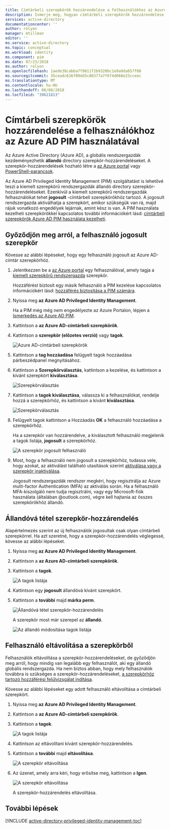 ```yaml
---
title: Címtárbeli szerepkörök hozzárendelése a felhasználókhoz az Azure AD PIM segítségével |} A Microsoft Docs
description: Ismerje meg, hogyan címtárbeli szerepkörök hozzárendelése a felhasználókhoz az Azure Active Directory Privileged Identity Management és az Azure portal használatával.
services: active-directory
documentationcenter: ''
author: rolyon
manager: mtillman
editor: ''
ms.service: active-directory
ms.topic: conceptual
ms.workload: identity
ms.component: pim
ms.date: 07/23/2018
ms.author: rolyon
ms.openlocfilehash: 1aede38cabba7f9811f2b9320bc1e9a9da857f08
ms.sourcegitcommit: 35ceadc616f09dd3c88377a7f6f4d068e23cceec
ms.translationtype: MT
ms.contentlocale: hu-HU
ms.lasthandoff: 08/08/2018
ms.locfileid: "39621813"
---
```

# <a name="assign-directory-roles-to-users-using-azure-ad-pim"></a>Címtárbeli szerepkörök hozzárendelése a felhasználókhoz az Azure AD PIM használatával

Az Azure Active Directory (Azure AD), a globális rendszergazdák kezdeményezhetik **állandó** directory szerepkör-hozzárendeléseket. A szerepkör-hozzárendelések hozható létre a [az Azure portal](../users-groups-roles/directory-assign-admin-roles.md) vagy [PowerShell-parancsok](/powershell/module/azuread#directory_roles).

Az Azure AD Privileged Identity Management (PIM) szolgáltatást is lehetővé teszi a kiemelt szerepkörű rendszergazdák állandó directory szerepkör-hozzárendeléseket. Ezenkívül a kiemelt szerepkörű rendszergazdák felhasználókat tehet **jogosult** -címtárbeli szerepkörökhöz tartozó. A jogosult rendszergazda aktiválhatja a szerepkört, amikor szükségük van rá, majd rájuk vonatkozó engedélyek lejárnak, amint kész is van. A PIM használata kezelheti szerepkörökkel kapcsolatos további információkért lásd: [címtárbeli szerepkörök Azure AD PIM használata kezelheti](pim-roles.md).

## <a name="make-a-user-eligible-for-a-role"></a>Győződjön meg arról, a felhasználó jogosult szerepkör

Kövesse az alábbi lépéseket, hogy egy felhasználó jogosult az Azure AD-címtár szerepkörhöz.

1. Jelentkezzen be a [az Azure portal](https://portal.azure.com/) egy felhasználóval, amely tagja a [kiemelt szerepkörű rendszergazda](../users-groups-roles/directory-assign-admin-roles.md#privileged-role-administrator) szerepkör.

    Hozzáférést biztosít egy másik felhasználó a PIM kezelése kapcsolatos információkért lásd: [hozzáférés biztosítása a PIM számára](pim-how-to-give-access-to-pim.md).

1. Nyissa meg **az Azure AD Privileged Identity Management**.

    Ha a PIM még még nem engedélyezte az Azure Portalon, lépjen a [Ismerkedés az Azure AD PIM](pim-getting-started.md).

1. Kattintson a **az Azure AD-címtárbeli szerepkörök**.

1. Kattintson a **szerepkör (előzetes verzió)** vagy **tagok**.

    ![Azure AD-címtárbeli szerepkörök](./media/pim-how-to-add-role-to-user/pim-directory-roles.png)

1. Kattintson a **tag hozzáadása** felügyelt tagok hozzáadása párbeszédpanel megnyitásához.

1. Kattintson a **Szerepkörválasztás**, kattintson a kezelése, és kattintson a kívánt szerepkört **kiválasztása**.

    ![Szerepkörválasztás](./media/pim-how-to-add-role-to-user/pim-select-a-role.png)

1. Kattintson a **tagok kiválasztása**, válassza ki a felhasználókat, rendelje hozzá a szerepkörhöz, és kattintson a kívánt **kiválasztása**.

    ![Szerepkörválasztás](./media/pim-how-to-add-role-to-user/pim-select-members.png)

1. Felügyelt tagok kattintson a Hozzáadás **OK** a felhasználó hozzáadása a szerepkörhöz.

     Ha a szerepkör van hozzárendelve, a kiválasztott felhasználó megjelenik a tagok listája, **jogosult** a szerepkörhöz.

    ![A szerepkör jogosult felhasználó](./media/pim-how-to-add-role-to-user/pim-directory-role-eligible.png)

1. Most, hogy a felhasználó nem jogosult a szerepkörhöz, tudassa vele, hogy azokat, az aktiválást található utasítások szerint [aktiválása vagy a szerepkör inaktiválása](pim-how-to-activate-role.md).

    Jogosult rendszergazdák rendszer megkéri, hogy regisztrálja az Azure multi-factor Authentication (MFA) az aktiválás során. Ha a felhasználó MFA-kiszolgáló nem tudja regisztrálni, vagy egy Microsoft-fiók használata (általában @outlook.com), végre kell hajtania az összes szerepkörökhöz állandó.

## <a name="make-a-role-assignment-permanent"></a>Állandóvá tétel szerepkör-hozzárendelés

Alapértelmezés szerint az új felhasználók jogosultak csak olyan címtárbeli szerepkörrel. Ha azt szeretné, hogy a szerepkör-hozzárendelés véglegessé, kövesse az alábbi lépéseket.

1. Nyissa meg **az Azure AD Privileged Identity Management**.

1. Kattintson a **az Azure AD-címtárbeli szerepkörök**.

1. Kattintson a **tagok**.

    ![A tagok listája](./media/pim-how-to-add-role-to-user/pim-directory-role-list-members.png)

1. Kattintson egy **jogosult** állandóvá kívánt szerepkört.

1. Kattintson a **további** majd **márka perm**.

    ![Állandóvá tétel szerepkör-hozzárendelés](./media/pim-how-to-add-role-to-user/pim-make-perm.png)

    A szerepkör most már szerepel az **állandó**.

    ![Az állandó módosítása tagok listája](./media/pim-how-to-add-role-to-user/pim-directory-role-list-members-permanent.png)

## <a name="remove-a-user-from-a-role"></a>Felhasználó eltávolítása a szerepkörből

Felhasználók eltávolítása a szerepkör-hozzárendeléseket, de győződjön meg arról, hogy mindig van legalább egy felhasználót, aki egy állandó globális rendszergazda. Ha nem biztos abban, hogy mely felhasználók továbbra is szükséges a szerepkör-hozzárendeléseket, [a szerepkörhöz tartozó hozzáférési felülvizsgálat indítása](pim-how-to-start-security-review.md).

Kövesse az alábbi lépéseket egy adott felhasználó eltávolítása a címtárbeli szerepkört.

1. Nyissa meg **az Azure AD Privileged Identity Management**.

1. Kattintson a **az Azure AD-címtárbeli szerepkörök**.

1. Kattintson a **tagok**.

    ![A tagok listája](./media/pim-how-to-add-role-to-user/pim-directory-role-list-members.png)

1. Kattintson az eltávolítani kívánt szerepkör-hozzárendelés.

1. Kattintson a **további** majd **eltávolítása**.

    ![A szerepkör eltávolítása](./media/pim-how-to-add-role-to-user/pim-remove-role.png)

1. Az üzenet, amely arra kéri, hogy erősítse meg, kattintson a **Igen**.

    ![A szerepkör eltávolítása](./media/pim-how-to-add-role-to-user/pim-remove-role-confirm.png)

    A szerepkör-hozzárendelés eltávolítása.

## <a name="next-steps"></a>További lépések
[!INCLUDE [active-directory-privileged-identity-management-toc](../../../includes/active-directory-privileged-identity-management-toc.md)]
